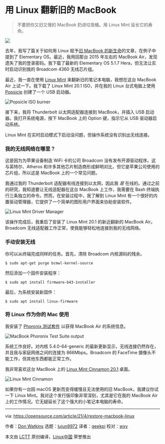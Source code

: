 [#]: subject: (Restore an old MacBook with Linux)
[#]: via: (https://opensource.com/article/21/4/restore-macbook-linux)
[#]: author: (Don Watkins https://opensource.com/users/don-watkins)
[#]: collector: (lujun9972)
[#]: translator: (geekpi)
[#]: reviewer: (wxy)
[#]: publisher: ( )
[#]: url: ( )

用 Linux 翻新旧的 MacBook
======

> 不要把你又旧又慢的 MacBook 扔进垃圾桶。用 Linux Mint 延长它的寿命。

![](https://img.linux.net.cn/data/attachment/album/202104/27/225241mdbp59t67699r9de.jpg)

去年，我写了篇关于如何用 Linux 赋予[旧 MacBook 的新生命][2]的文章，在例子中提到了 Elementary OS。最近，我用回那台 2015 年左右的 MacBook Air，发现遗失了我的登录密码。我下载了最新的 Elementary OS 5.1.7 Hera，但无法让实时启动识别我的 Broadcom 4360 无线芯片组。

最近，我一直在使用 [Linux Mint][3] 来翻新旧的笔记本电脑，我想在这台 MacBook Air 上试一下。我下载了 Linux Mint 20.1 ISO，并在我的 Linux 台式电脑上使用 [Popsicle][4] 创建了一个 USB 启动器。

![Popsicle ISO burner][5]

接下来，我将 Thunderbolt 以太网适配器连接到 MacBook，并插入 USB 启动器。我打开系统电源，按下 MacBook 上的 Option 键，指示它从 USB 驱动器启动系统。

Linux Mint 在实时启动模式下启动没问题，但操作系统没有识别出无线连接。

### 我的无线网络在哪里？

这是因为为苹果设备制造 WiFi 卡的公司 Broadcom 没有发布开源驱动程序。这与英特尔、Atheros 和许多其他芯片制造商形成鲜明对比，但它是苹果公司使用的芯片组，所以这是 MacBook 上的一个常见问题。

我通过我的 Thunderbolt 适配器有线连接到以太网，因此我 _是_ 在线的。通过之前的研究，我知道要让无线适配器在这台 MacBook 上工作，我需要在 Bash 终端执行三条独立的命令。然而，在安装过程中，我了解到 Linux Mint 有一个很好的内置驱动管理器，它提供了一个简单的图形用户界面来协助安装软件。

![Linux Mint Driver Manager][7]

该操作完成后，我重启了安装了 Linux Mint 20.1 的新近翻新的 MacBook Air。Broadcom 无线适配器工作正常，使我能够轻松地连接到我的无线网络。

### 手动安装无线

你可以从终端完成同样的任务。首先，清除 Broadcom 内核源码的残余。

```
$ sudo apt-get purge bcmwl-kernel-source
```

然后添加一个固件安装程序：

```
$ sudo apt install firmware-b43-installer
```

最后，为系统安装新固件：

```
$ sudo apt install linux-firmware
```

### 将 Linux 作为你的 Mac 使用

我安装了 [Phoronix 测试套件][8] 以获得 MacBook Air 的系统信息。

![MacBook Phoronix Test Suite output][9]

系统工作良好。对内核 5.4.0-64-generic 的最新更新显示，无线连接仍然存在，并且我与家庭网络之间的连接为 866Mbps。Broadcom 的 FaceTime 摄像头不能工作，但其他东西都能正常工作。

我非常喜欢这台 MacBook 上的 [Linux Mint Cinnamon 20.1][10] 桌面。

![Linux Mint Cinnamon][11]

如果你有一台因 macOS 更新而变得缓慢且无法使用的旧 MacBook，我建议你试一下 Linux Mint。我对这个发行版印象非常深刻，尤其是它在我的 MacBook Air 上的工作情况。它无疑延长了这个强大的小笔记本电脑的寿命。

--------------------------------------------------------------------------------

via: https://opensource.com/article/21/4/restore-macbook-linux

作者：[Don Watkins][a]
选题：[lujun9972][b]
译者：[geekpi](https://github.com/geekpi)
校对：[wxy](https://github.com/wxy)

本文由 [LCTT](https://github.com/LCTT/TranslateProject) 原创编译，[Linux中国](https://linux.cn/) 荣誉推出

[a]: https://opensource.com/users/don-watkins
[b]: https://github.com/lujun9972
[1]: https://opensource.com/sites/default/files/styles/image-full-size/public/lead-images/write-hand_0.jpg?itok=Uw5RJD03 (Writing Hand)
[2]: https://opensource.com/article/20/2/macbook-linux-elementary
[3]: https://linuxmint.com/
[4]: https://github.com/pop-os/popsicle
[5]: https://opensource.com/sites/default/files/uploads/popsicle.png (Popsicle ISO burner)
[6]: https://creativecommons.org/licenses/by-sa/4.0/
[7]: https://opensource.com/sites/default/files/uploads/mint_drivermanager.png (Linux Mint Driver Manager)
[8]: https://www.phoronix-test-suite.com/
[9]: https://opensource.com/sites/default/files/uploads/macbook_specs.png (MacBook Phoronix Test Suite output)
[10]: https://www.linuxmint.com/edition.php?id=284
[11]: https://opensource.com/sites/default/files/uploads/mintcinnamon.png (Linux Mint Cinnamon)
